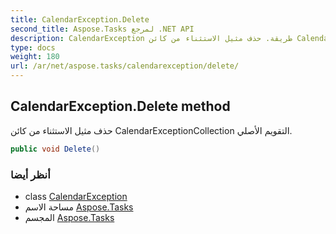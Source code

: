 ```yaml
---
title: CalendarException.Delete
second_title: Aspose.Tasks لمرجع .NET API
description: CalendarException طريقة. حذف مثيل الاستثناء من كائن CalendarExceptionCollection التقويم الأصلي.
type: docs
weight: 180
url: /ar/net/aspose.tasks/calendarexception/delete/
---
```

## CalendarException.Delete method

حذف مثيل الاستثناء من كائن CalendarExceptionCollection التقويم الأصلي.

```csharp
public void Delete()
```

### أنظر أيضا

* class [CalendarException](../)
* مساحة الاسم [Aspose.Tasks](../../calendarexception/)
* المجسم [Aspose.Tasks](../../../)


